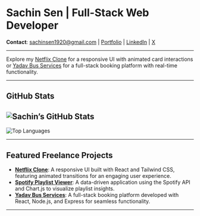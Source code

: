 # Sachin Sen | Full-Stack Web Developer

**Contact**: [sachinsen1920@gmail.com](mailto:sachinsen1920@gmail.com) | [Portfolio](https://my-portfolio-eta-seven-40.vercel.app/) | [LinkedIn](https://www.linkedin.com/in/sachinsen1) | [X](https://x.com/sen_sachiin)

---
Explore my [Netflix Clone](https://github.com/Sachinsen7/netflix-clone) for a responsive UI with animated card interactions or [Yadav Bus Services](https://github.com/Sachinsen7/yadav-bus-services) for a full-stack booking platform with real-time functionality.

---
## GitHub Stats

![Sachin’s GitHub Stats](https://github-readme-stats.vercel.app/api?username=Sachinsen7&show_icons=true&theme=radical)
---
![Top Languages](https://github-readme-stats.vercel.app/api/top-langs/?username=Sachinsen7&layout=compact&theme=radical)

---

## Featured Freelance Projects

- **[Netflix Clone](https://github.com/Sachinsen7/netflix-clone)**: A responsive UI built with React and Tailwind CSS, featuring animated transitions for an engaging user experience.
- **[Spotify Playlist Viewer](https://github.com/Sachinsen7/melodyheven)**: A data-driven application using the Spotify API and Chart.js to visualize playlist insights.
- **[Yadav Bus Services](https://github.com/Sachinsen7/yadavBusService)**: A full-stack booking platform developed with React, Node.js, and Express for seamless functionality.

---

